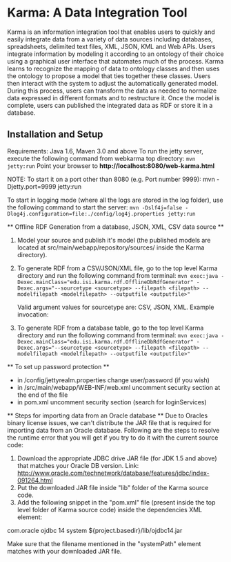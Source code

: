Karma: A Data Integration Tool
================================

Karma is an information integration tool that enables users to quickly and easily integrate data from a variety of data sources including databases, spreadsheets, delimited text files, XML, JSON, KML and Web APIs. Users integrate information by modeling it according to an ontology of their choice using a graphical user interface that automates much of the process. Karma learns to recognize the mapping of data to ontology classes and then uses the ontology to propose a model that ties together these classes. Users then interact with the system to adjust the automatically generated model. During this process, users can transform the data as needed to normalize data expressed in different formats and to restructure it. Once the model is complete, users can published the integrated data as RDF or store it in a database.

## Installation and Setup ##
Requirements: Java 1.6, Maven 3.0 and above
To run the jetty server, execute the following command from webkarma top directory:
	`mvn jetty:run`
Point your browser to **http://localhost:8080/web-karma.html**

NOTE: To start it on a port other than 8080 (e.g. Port number 9999): mvn -Djetty.port=9999 jetty:run

To start in logging mode (where all the logs are stored in the log folder), use the following command to start the server:
	`mvn -Dslf4j=false -Dlog4j.configuration=file:./config/log4j.properties jetty:run`


** Offline RDF Generation from a database, JSON, XML, CSV data source **
1. Model your source and publish it's model (the published models are located at src/main/webapp/repository/sources/ inside the Karma directory).
2. To generate RDF from a CSV/JSON/XML file, go to the top level Karma directory and run the following command from terminal:
	`mvn exec:java -Dexec.mainClass="edu.isi.karma.rdf.OfflineDbRdfGenerator" -Dexec.args="--sourcetype <sourcetype> --filepath <filepath> --modelfilepath <modelfilepath> --outputfile <outputfile>"`

	Valid argument values for sourcetype are: CSV, JSON, XML.
	Example invocation:


3. To generate RDF from a database table, go to the top level Karma directory and run the following command from terminal:
	`mvn exec:java -Dexec.mainClass="edu.isi.karma.rdf.OfflineDbRdfGenerator" -Dexec.args="--sourcetype <sourcetype> --filepath <filepath> --modelfilepath <modelfilepath> --outputfile <outputfile>"`


** To set up password protection **
- in /config/jettyrealm.properties change user/password (if you wish)
- in /src/main/webapp/WEB-INF/web.xml uncomment security section at the end of the file
- in pom.xml uncomment security section (search for loginServices)

** Steps for importing data from an Oracle database **
Due to Oracles binary license issues, we can't distribute the JAR file that is required for importing data from an Oracle database. Following are the steps to resolve the runtime error that you will get if you try to do it with the current source code:

1. Download the appropriate JDBC drive JAR file (for JDK 1.5 and above) that matches your Oracle DB version. Link: http://www.oracle.com/technetwork/database/features/jdbc/index-091264.html
2. Put the downloaded JAR file inside "lib" folder of the Karma source code. 
3. Add the following snippet in the "pom.xml" file (present inside the top level folder of Karma source code) inside the dependencies XML element: 

<dependency> 
    <groupId>com.oracle</groupId> 
    <artifactId>ojdbc</artifactId> 
    <version>14</version> 
    <scope>system</scope> 
    <systemPath>${project.basedir}/lib/ojdbc14.jar</systemPath> 
</dependency> 

Make sure that the filename mentioned in the "systemPath" element matches with your downloaded JAR file.